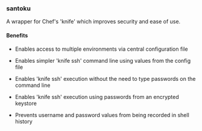 ### santoku
A wrapper for Chef's 'knife' which improves security and ease of use.

#### Benefits

* Enables access to multiple environments via central configuration file

* Enables simpler 'knife ssh' command line using values from the config file

* Enables 'knife ssh' execution without the need to type passwords on the command line

* Enables 'knife ssh' execution using passwords from an encrypted keystore

* Prevents username and password values from being recorded in shell history

